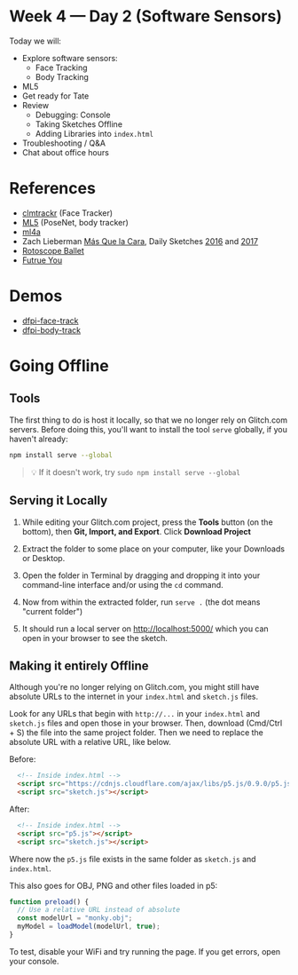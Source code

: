 # Week 4 — Day 2 (Software Sensors)

Today we will:

- Explore software sensors:
  - Face Tracking
  - Body Tracking
- ML5
- Get ready for Tate
- Review
  - Debugging: Console
  - Taking Sketches Offline
  - Adding Libraries into `index.html`
- Troubleshooting / Q&A
- Chat about office hours

# References

- [clmtrackr](https://github.com/auduno/clmtrackr) (Face Tracker)
- [ML5](https://ml5js.org/) (PoseNet, body tracker)
- [ml4a](https://ml4a.github.io/ml4a/)
- Zach Lieberman [Más Que la Cara](https://medium.com/@zachlieberman/m%C3%A1s-que-la-cara-overview-48331a0202c0), Daily Sketches [2016](https://medium.com/@zachlieberman/daily-sketches-2016-28586d8f008e) and [2017](https://medium.com/@zachlieberman/daily-sketches-in-2017-1b4234b0615d)
- [Rotoscope Ballet](https://www.ignant.com/2017/10/13/rotoscope-ballet/)
- [Futrue You](https://universaleverything.com/projects/future-you)

# Demos

- [dfpi-face-track](https://glitch.com/edit/#!/dfpi-body-track?path=sketch.js)
- [dfpi-body-track](https://glitch.com/edit/#!/dfpi-body-track?path=sketch.js)

# Going Offline

## Tools

The first thing to do is host it locally, so that we no longer rely on Glitch.com servers. Before doing this, you'll want to install the tool `serve` globally, if you haven't already:

```sh
npm install serve --global
```

> :bulb: If it doesn't work, try `sudo npm install serve --global`

## Serving it Locally

1. While editing your Glitch.com project, press the **Tools** button (on the bottom), then **Git, Import, and Export**. Click **Download Project**

2. Extract the folder to some place on your computer, like your Downloads or Desktop.

3. Open the folder in Terminal by dragging and dropping it into your command-line interface and/or using the `cd` command.

4. Now from within the extracted folder, run `serve .` (the dot means "current folder")

5. It should run a local server on [http://localhost:5000/](http://localhost:5000/) which you can open in your browser to see the sketch.

## Making it entirely Offline

Although you're no longer relying on Glitch.com, you might still have absolute URLs to the internet in your `index.html` and `sketch.js` files.

Look for any URLs that begin with `http://...` in your `index.html` and `sketch.js` files and open those in your browser. Then, download (Cmd/Ctrl + S) the file into the same project folder. Then we need to replace the absolute URL with a relative URL, like below.

Before:

```html
  <!-- Inside index.html -->
  <script src="https://cdnjs.cloudflare.com/ajax/libs/p5.js/0.9.0/p5.js"></script>
  <script src="sketch.js"></script>
```

After:

```html
  <!-- Inside index.html -->
  <script src="p5.js"></script>
  <script src="sketch.js"></script>
```

Where now the `p5.js` file exists in the same folder as `sketch.js` and `index.html`.

This also goes for OBJ, PNG and other files loaded in p5:

```js
function preload() {
  // Use a relative URL instead of absolute
  const modelUrl = "monky.obj";
  myModel = loadModel(modelUrl, true);
}
```

To test, disable your WiFi and try running the page. If you get errors, open your console.
